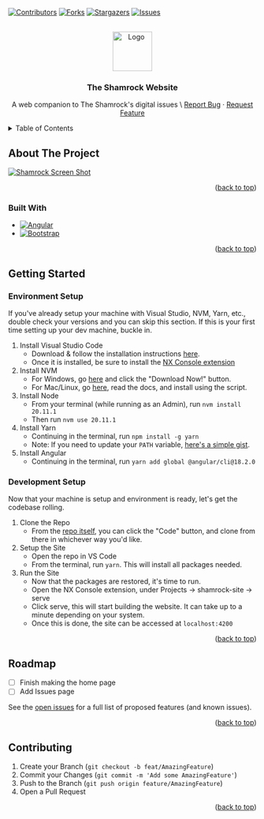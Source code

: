 <!-- Improved compatibility of back to top link: See: https://github.com/othneildrew/Best-README-Template/pull/73 -->
<!-- markdownlint-disable MD033 -->

<a id="readme-top"></a>

<!--
*** Thanks for checking out the Best-README-Template. If you have a suggestion
*** that would make this better, please fork the repo and create a pull request
*** or simply open an issue with the tag "enhancement".
*** Don't forget to give the project a star!
*** Thanks again! Now go create something AMAZING! :D
-->

<!-- PROJECT SHIELDS -->
<!--
*** I'm using markdown "reference style" links for readability.
*** Reference links are enclosed in brackets [ ] instead of parentheses ( ).
*** See the bottom of this document for the declaration of the reference variables
*** for contributors-url, forks-url, etc. This is an optional, concise syntax you may use.
*** https://www.markdownguide.org/basic-syntax/#reference-style-links
-->

[![Contributors][contributors-shield]][contributors-url]
[![Forks][forks-shield]][forks-url]
[![Stargazers][stars-shield]][stars-url]
[![Issues][issues-shield]][issues-url]

<!-- PROJECT LOGO -->
<br />
<div align="center">
  <a href="https://github.com/The-Shamrock/shamrockSite">
    <img src="https://i.imgur.com/GDFU5cb.png" alt="Logo" width="80" height="80">
  </a>

  <h3 align="center">The Shamrock Website</h3>

  <p align="center">
    A web companion to The Shamrock's digital issues \
    <a href="https://github.com/The-Shamrock/shamrockSite/issues/new?assignees=&labels=bug&projects=&template=bug-report-%F0%9F%90%9E.md&title=Bug%3A+.....">Report Bug</a>
    ·
    <a href="https://github.com/The-Shamrock/shamrockSite/issues/new?assignees=&labels=enhancement&projects=&template=feature_request.md&title=Feat%3A+.....">Request Feature</a>
  </p>
</div>

<!-- TABLE OF CONTENTS -->
<details>
  <summary>Table of Contents</summary>
  <ol>
    <li>
      <a href="#about-the-project">About The Project</a>
      <ul>
        <li><a href="#built-with">Built With</a></li>
      </ul>
    </li>
    <li>
      <a href="#getting-started">Getting Started</a>
      <ul>
        <li><a href="#environment-setup">Environment Setup</a></li>
        <li><a href="#development-setup">Development Setup</a></li>
      </ul>
    </li>
    <li><a href="#roadmap">Roadmap</a></li>
    <li><a href="#contributing">Contributing</a></li>
  </ol>
</details>

<!-- ABOUT THE PROJECT -->

## About The Project

[![Shamrock Screen Shot][product-screenshot]](https://example.com)

<p align="right">(<a href="#readme-top">back to top</a>)</p>

### Built With

- [![Angular][Angular.io]][Angular-url]
- [![Bootstrap][Bootstrap.com]][Bootstrap-url]

<p align="right">(<a href="#readme-top">back to top</a>)</p>

<!-- GETTING STARTED -->

## Getting Started

### Environment Setup

If you've already setup your machine with Visual Studio, NVM, Yarn, etc., double check your versions and you can skip this section. If this is your first time setting up your dev machine, buckle in.

1. Install Visual Studio Code
   - Download & follow the installation instructions [here](https://code.visualstudio.com/download).
   - Once it is installed, be sure to install the [NX Console extension](https://marketplace.visualstudio.com/items?itemName=nrwl.angular-console)
2. Install NVM
   - For Windows, go [here](https://github.com/coreybutler/nvm-windows#readme) and click the "Download Now!" button.
   - For Mac/Linux, go [here](https://github.com/nvm-sh/nvm?tab=readme-ov-file), read the docs, and install using the script.
3. Install Node
   - From your terminal (while running as an Admin), run `nvm install 20.11.1`
   - Then run `nvm use 20.11.1`
4. Install Yarn
   - Continuing in the terminal, run `npm install -g yarn`
   - Note: If you need to update your `PATH` variable, [here's a simple gist](https://gist.github.com/yetanotherchris/1e339bd72d4698f70e2c3a02b04fc1c8).
5. Install Angular
   - Continuing in the terminal, run `yarn add global @angular/cli@18.2.0`

### Development Setup

Now that your machine is setup and environment is ready, let's get the codebase rolling.

1. Clone the Repo
   - From the [repo itself](https://github.com/The-Shamrock/shamrockSite), you can click the "Code" button, and clone from there in whichever way you'd like.
2. Setup the Site
   - Open the repo in VS Code
   - From the terminal, run `yarn`. This will install all packages needed.
3. Run the Site
   - Now that the packages are restored, it's time to run.
   - Open the NX Console extension, under Projects -> shamrock-site -> serve
   - Click serve, this will start building the website. It can take up to a minute depending on your system.
   - Once this is done, the site can be accessed at `localhost:4200`

<p align="right">(<a href="#readme-top">back to top</a>)</p>

<!-- ROADMAP -->

## Roadmap

- [ ] Finish making the home page
- [ ] Add Issues page

See the [open issues](https://github.com/The-Shamrock/shamrockSite/issues?q=is%3Aopen+is%3Aissue) for a full list of proposed features (and known issues).

<p align="right">(<a href="#readme-top">back to top</a>)</p>

<!-- CONTRIBUTING -->

## Contributing

1. Create your Branch (`git checkout -b feat/AmazingFeature`)
2. Commit your Changes (`git commit -m 'Add some AmazingFeature'`)
3. Push to the Branch (`git push origin feature/AmazingFeature`)
4. Open a Pull Request

<p align="right">(<a href="#readme-top">back to top</a>)</p>

<!-- ACKNOWLEDGMENTS -->

[contributors-shield]: https://img.shields.io/github/contributors/othneildrew/Best-README-Template.svg?style=for-the-badge
[contributors-url]: https://github.com/othneildrew/Best-README-Template/graphs/contributors
[forks-shield]: https://img.shields.io/github/forks/othneildrew/Best-README-Template.svg?style=for-the-badge
[forks-url]: https://github.com/othneildrew/Best-README-Template/network/members
[stars-shield]: https://img.shields.io/github/stars/othneildrew/Best-README-Template.svg?style=for-the-badge
[stars-url]: https://github.com/othneildrew/Best-README-Template/stargazers
[issues-shield]: https://img.shields.io/github/issues/othneildrew/Best-README-Template.svg?style=for-the-badge
[issues-url]: https://github.com/othneildrew/Best-README-Template/issues
[product-screenshot]: https://i.imgur.com/fNnx6l1.png
[Angular.io]: https://img.shields.io/badge/Angular-DD0031?style=for-the-badge&logo=angular&logoColor=white
[Angular-url]: https://angular.io/
[Bootstrap.com]: https://img.shields.io/badge/Bootstrap-563D7C?style=for-the-badge&logo=bootstrap&logoColor=white
[Bootstrap-url]: https://getbootstrap.com
